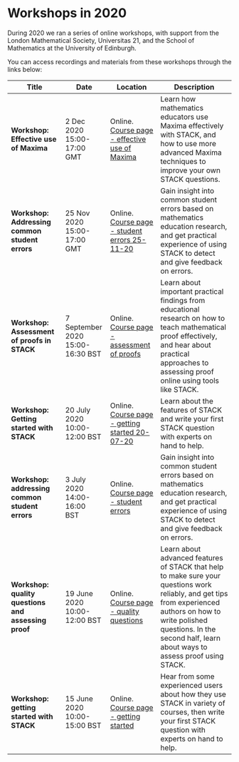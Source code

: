 # Workshops in 2020

During 2020 we ran a series of online workshops, with support from the London Mathematical Society, Universitas 21, and the School of Mathematics at the University of Edinburgh.

You can access recordings and materials from these workshops through the links below:

| Title                                                        | Date                                        | Location                                                     | Description                                                  |
| ------------------------------------------------------------ | ------------------------------------------- | ------------------------------------------------------------ | ------------------------------------------------------------ |
| **Workshop: Effective use of Maxima**          | 2 Dec 2020<br>15:00-17:00 GMT             | Online. <br>[Course page - effective use of Maxima](https://stack-demo.maths.ed.ac.uk/demo/course/view.php?id=69) | Learn how mathematics educators use Maxima effectively with STACK, and how to use more advanced Maxima techniques to improve your own STACK questions. |
| **Workshop: Addressing common student errors** | 25 Nov 2020<br>15:00-17:00 GMT            | Online. <br>[Course page - student errors 25-11-20](https://stack-demo.maths.ed.ac.uk/demo/course/view.php?id=68) | Gain insight into common student errors based on mathematics education research, and get practical experience of using STACK to detect and give feedback on errors. |
| **Workshop: Assessment of proofs in STACK**  | 7 September 2020<br>15:00-16:30 BST  | Online.<br>[Course page - assessment of proofs](https://stack-demo.maths.ed.ac.uk/demo/course/view.php?id=28) | Learn about important practical findings from educational research on how to teach mathematical proof effectively, and hear about practical approaches to assessing proof online using tools like STACK. |
| **Workshop: Getting started with STACK**                     | 20 July 2020<br>10:00-12:00 BST         | Online.<br>[Course page - getting started 20-07-20](https://stack-demo.maths.ed.ac.uk/demo/course/view.php?id=7) | Learn about the features of STACK and write your first STACK question with experts on hand to help. |
| **Workshop: addressing common student errors**&emsp;         | 3 July 2020 <br/>14:00-16:00 BST&emsp; | Online. <br>[Course page - student errors](https://stack-demo.maths.ed.ac.uk/demo/course/view.php?id=9)&emsp; | Gain insight into common student errors based on mathematics education research, and get practical experience of using STACK to detect and give feedback on errors. |
| **Workshop: quality questions and assessing proof**          | 19 June 2020 <br/>10:00-12:00 BST      | Online. <br/>[Course page - quality questions](https://stack-demo.maths.ed.ac.uk/demo/course/view.php?id=14) | Learn about advanced features of STACK that help to make sure your questions work reliably, and get tips from experienced authors on how to write polished questions. In the second half, learn about ways to assess proof using STACK. |
| **Workshop: getting started with STACK**                     | 15 June 2020 <br/>10:00-15:00 BST      | Online. <br/>[Course page - getting started](https://stack-demo.maths.ed.ac.uk/demo/course/view.php?id=16) | Hear from some experienced users about how they use STACK in variety of courses, then write your first STACK question with experts on hand to help. |


